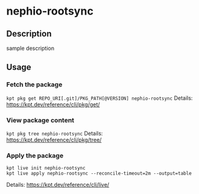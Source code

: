 # nephio-rootsync

## Description
sample description

## Usage

### Fetch the package
`kpt pkg get REPO_URI[.git]/PKG_PATH[@VERSION] nephio-rootsync`
Details: https://kpt.dev/reference/cli/pkg/get/

### View package content
`kpt pkg tree nephio-rootsync`
Details: https://kpt.dev/reference/cli/pkg/tree/

### Apply the package
```
kpt live init nephio-rootsync
kpt live apply nephio-rootsync --reconcile-timeout=2m --output=table
```
Details: https://kpt.dev/reference/cli/live/
